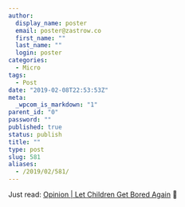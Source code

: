 ```yaml
---
author:
  display_name: poster
  email: poster@zastrow.co
  first_name: ""
  last_name: ""
  login: poster
categories:
  - Micro
tags:
  - Post
date: "2019-02-08T22:53:53Z"
meta:
  _wpcom_is_markdown: "1"
parent_id: "0"
password: ""
published: true
status: publish
title: ""
type: post
slug: 581
aliases:
  - /2019/02/581/
---
```

<p>Just read: <a href="https://www.nytimes.com/2019/02/02/opinion/sunday/children-bored.html">Opinion | Let Children Get Bored Again</a> 📰</p>
